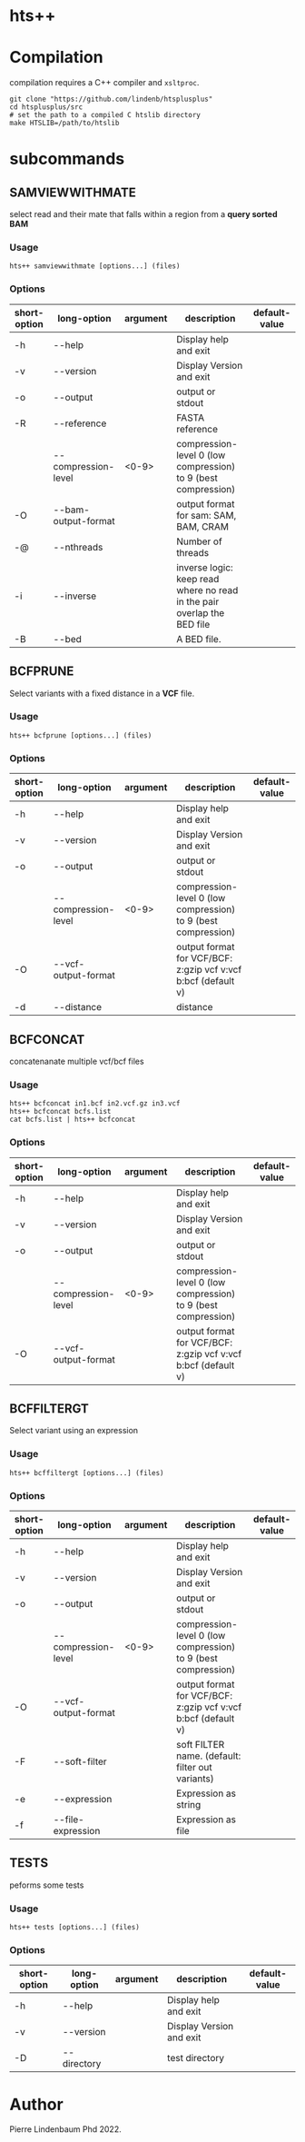 
# hts++


# Compilation

compilation requires a C++ compiler and `xsltproc`.

```
git clone "https://github.com/lindenb/htsplusplus"
cd htsplusplus/src
# set the path to a compiled C htslib directory
make HTSLIB=/path/to/htslib
```




# subcommands



##  SAMVIEWWITHMATE

select read and their mate that falls within a region from a **query sorted** **BAM**

### Usage

```
hts++ samviewwithmate [options...] (files)
```


### Options

| short-option | long-option | argument | description | default-value |
|--------------|-------------|----------|-------------|---------------|
| -h | --help |  | Display help and exit |  |
| -v | --version |  | Display Version and exit |  |
| -o | --output |   <ARG>   | output or stdout |  |
| -R | --reference |   <fasta>   | FASTA reference |  |
|  | --compression-level |   <0-9>   | compression-level 0 (low compression) to 9 (best compression) |  |
| -O | --bam-output-format |   <format>   | output format for sam: SAM, BAM, CRAM |  |
| -@ | --nthreads |   <nthreads>   | Number of threads |  |
| -i | --inverse |  | inverse logic: keep read where no read in the pair overlap the BED file |  |
| -B | --bed |   <BED>   | A BED file. |  |




##  BCFPRUNE

Select variants with a fixed distance in a **VCF** file.

### Usage

```
hts++ bcfprune [options...] (files)
```


### Options

| short-option | long-option | argument | description | default-value |
|--------------|-------------|----------|-------------|---------------|
| -h | --help |  | Display help and exit |  |
| -v | --version |  | Display Version and exit |  |
| -o | --output |   <ARG>   | output or stdout |  |
|  | --compression-level |   <0-9>   | compression-level 0 (low compression) to 9 (best compression) |  |
| -O | --vcf-output-format |   <format>   | output format for VCF/BCF: z:gzip vcf v:vcf b:bcf (default v) |  |
| -d | --distance |   <ARG>   | distance |  |




##  BCFCONCAT

concatenanate multiple vcf/bcf files

### Usage

```
hts++ bcfconcat in1.bcf in2.vcf.gz in3.vcf
hts++ bcfconcat bcfs.list
cat bcfs.list | hts++ bcfconcat
```


### Options

| short-option | long-option | argument | description | default-value |
|--------------|-------------|----------|-------------|---------------|
| -h | --help |  | Display help and exit |  |
| -v | --version |  | Display Version and exit |  |
| -o | --output |   <ARG>   | output or stdout |  |
|  | --compression-level |   <0-9>   | compression-level 0 (low compression) to 9 (best compression) |  |
| -O | --vcf-output-format |   <format>   | output format for VCF/BCF: z:gzip vcf v:vcf b:bcf (default v) |  |




##  BCFFILTERGT

Select variant using an expression

### Usage

```
hts++ bcffiltergt [options...] (files)
```


### Options

| short-option | long-option | argument | description | default-value |
|--------------|-------------|----------|-------------|---------------|
| -h | --help |  | Display help and exit |  |
| -v | --version |  | Display Version and exit |  |
| -o | --output |   <ARG>   | output or stdout |  |
|  | --compression-level |   <0-9>   | compression-level 0 (low compression) to 9 (best compression) |  |
| -O | --vcf-output-format |   <format>   | output format for VCF/BCF: z:gzip vcf v:vcf b:bcf (default v) |  |
| -F | --soft-filter |   <FILTER-ID>   | soft FILTER name. (default: filter out variants) |  |
| -e | --expression |   <expression>   | Expression as string |  |
| -f | --file-expression |   <FILE>   | Expression as file |  |




##  TESTS

peforms some tests

### Usage

```
hts++ tests [options...] (files)
```


### Options

| short-option | long-option | argument | description | default-value |
|--------------|-------------|----------|-------------|---------------|
| -h | --help |  | Display help and exit |  |
| -v | --version |  | Display Version and exit |  |
| -D | --directory |   <DIR>   | test directory |  |




# Author

Pierre Lindenbaum Phd 2022.
